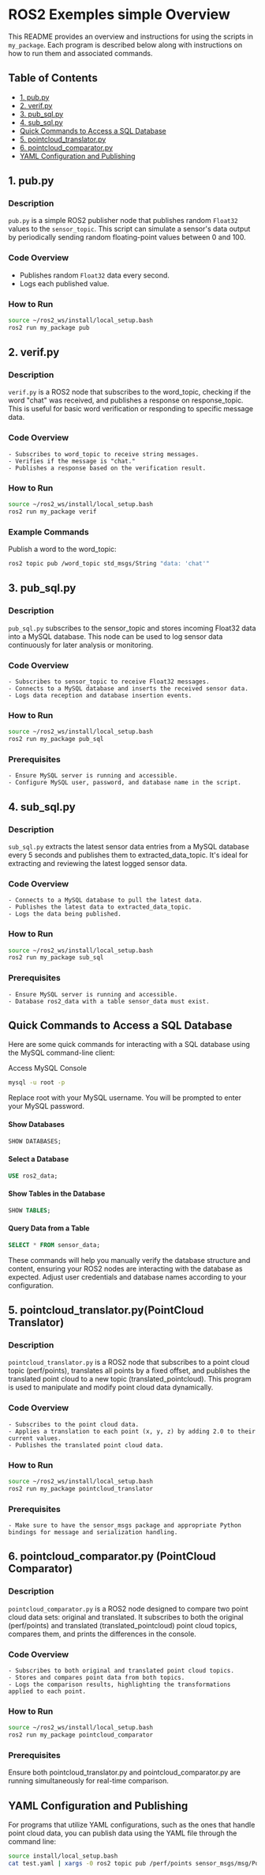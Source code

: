# ROS2 Exemples simple Overview

This README provides an overview and instructions for using the scripts in `my_package`. Each program is described below along with instructions on how to run them and associated commands.

## Table of Contents

- [1. pub.py](#1-pubpy)
- [2. verif.py](#2-verifpy)
- [3. pub_sql.py](#3-pubsqlpy)
- [4. sub_sql.py](#4-subsqlpy)
- [Quick Commands to Access a SQL Database](#quick-commands-to-access-a-sql-database)
- [5. pointcloud_translator.py](#5-pointcloudtranslatorpy)
- [6. pointcloud_comparator.py](#6-pointcloudcomparatorpy)
- [YAML Configuration and Publishing](#yaml-configuration-and-publishing)


## 1. pub.py

### Description
`pub.py` is a simple ROS2 publisher node that publishes random `Float32` values to the `sensor_topic`. This script can simulate a sensor's data output by periodically sending random floating-point values between 0 and 100.

### Code Overview
- Publishes random `Float32` data every second.
- Logs each published value.

### How to Run
```bash
source ~/ros2_ws/install/local_setup.bash
ros2 run my_package pub
```


## 2. verif.py

### Description

`verif.py` is a ROS2 node that subscribes to the word_topic, checking if the word "chat" was received, and publishes a response on response_topic. This is useful for basic word verification or responding to specific message data.

### Code Overview

    - Subscribes to word_topic to receive string messages.
    - Verifies if the message is "chat."
    - Publishes a response based on the verification result.

### How to Run

```bash
source ~/ros2_ws/install/local_setup.bash
ros2 run my_package verif
```

### Example Commands

Publish a word to the word_topic:

```bash
ros2 topic pub /word_topic std_msgs/String "data: 'chat'"
```


## 3. pub_sql.py

### Description

`pub_sql.py` subscribes to the sensor_topic and stores incoming Float32 data into a MySQL database. This node can be used to log sensor data continuously for later analysis or monitoring.

### Code Overview

    - Subscribes to sensor_topic to receive Float32 messages.
    - Connects to a MySQL database and inserts the received sensor data.
    - Logs data reception and database insertion events.

### How to Run

```bash
source ~/ros2_ws/install/local_setup.bash
ros2 run my_package pub_sql
```

### Prerequisites

    - Ensure MySQL server is running and accessible.
    - Configure MySQL user, password, and database name in the script.


## 4. sub_sql.py

### Description

`sub_sql.py` extracts the latest sensor data entries from a MySQL database every 5 seconds and publishes them to extracted_data_topic. It's ideal for extracting and reviewing the latest logged sensor data.

### Code Overview

    - Connects to a MySQL database to pull the latest data.
    - Publishes the latest data to extracted_data_topic.
    - Logs the data being published.

### How to Run

```bash
source ~/ros2_ws/install/local_setup.bash
ros2 run my_package sub_sql
```

### Prerequisites

    - Ensure MySQL server is running and accessible.
    - Database ros2_data with a table sensor_data must exist.


## Quick Commands to Access a SQL Database

Here are some quick commands for interacting with a SQL database using the MySQL command-line client:

Access MySQL Console

```bash
mysql -u root -p
```
Replace root with your MySQL username. You will be prompted to enter your MySQL password.

#### Show Databases

```sql
SHOW DATABASES;
```

#### Select a Database

```sql
USE ros2_data;
```

#### Show Tables in the Database

```sql
SHOW TABLES;
```

#### Query Data from a Table

```sql
SELECT * FROM sensor_data;
```

These commands will help you manually verify the database structure and content, ensuring your ROS2 nodes are interacting with the database as expected. Adjust user credentials and database names according to your configuration.


## 5. pointcloud_translator.py(PointCloud Translator)

### Description

`pointcloud_translator.py` is a ROS2 node that subscribes to a point cloud topic (perf/points), translates all points by a fixed offset, and publishes the translated point cloud to a new topic (translated_pointcloud). This program is used to manipulate and modify point cloud data dynamically.

### Code Overview

    - Subscribes to the point cloud data.
    - Applies a translation to each point (x, y, z) by adding 2.0 to their current values.
    - Publishes the translated point cloud data.

### How to Run

```bash
source ~/ros2_ws/install/local_setup.bash
ros2 run my_package pointcloud_translator
```

### Prerequisites

    - Make sure to have the sensor_msgs package and appropriate Python bindings for message and serialization handling.


## 6. pointcloud_comparator.py (PointCloud Comparator)

### Description

`pointcloud_comparator.py` is a ROS2 node designed to compare two point cloud data sets: original and translated. It subscribes to both the original (perf/points) and translated (translated_pointcloud) point cloud topics, compares them, and prints the differences in the console.

### Code Overview

    - Subscribes to both original and translated point cloud topics.
    - Stores and compares point data from both topics.
    - Logs the comparison results, highlighting the transformations applied to each point.

### How to Run

```bash
source ~/ros2_ws/install/local_setup.bash
ros2 run my_package pointcloud_comparator
```

### Prerequisites

Ensure both pointcloud_translator.py and pointcloud_comparator.py are running simultaneously for real-time comparison.


## YAML Configuration and Publishing

For programs that utilize YAML configurations, such as the ones that handle point cloud data, you can publish data using the YAML file through the command line:

```bash
source install/local_setup.bash
cat test.yaml | xargs -0 ros2 topic pub /perf/points sensor_msgs/msg/PointCloud2
```
